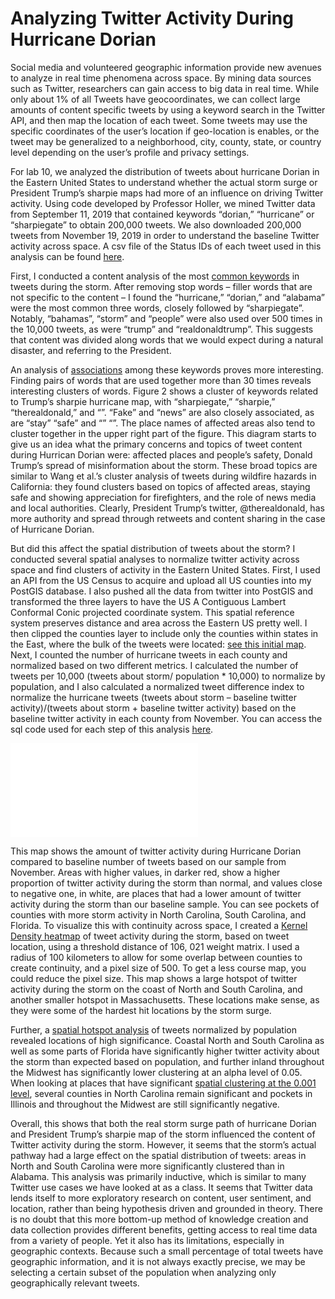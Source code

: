 # Analyzing Twitter Activity During Hurricane Dorian

Social media and volunteered geographic information provide new avenues to analyze in real time phenomena across space. By mining data sources such as Twitter, researchers can gain access to big data in real time. While only about 1% of all Tweets have geocoordinates, we can collect large amounts of content specific tweets by using a keyword search in the Twitter API, and then map the location of each tweet. Some tweets may use the specific coordinates of the user’s location if geo-location is enables, or the tweet may be generalized to a neighborhood, city, county, state, or country level depending on the user’s profile and privacy settings. 

For lab 10, we analyzed the distribution of tweets about hurricane Dorian in the Eastern United States to understand whether the actual storm surge or President Trump’s sharpie maps had more of an influence on driving Twitter activity. Using code developed by Professor Holler, we mined Twitter data from September 11, 2019 that contained keywords “dorian,” “hurricane” or “sharpiegate” to obtain 200,000 tweets. We also downloaded 200,000 tweets from November 19, 2019 in order to understand the baseline Twitter activity across space. A csv file of the Status IDs of each tweet used in this analysis can be found [here](). 

First, I conducted a content analysis of the most [common keywords](CountWords.png) in tweets during the storm. After removing stop words – filler words that are not specific to the content – I found the “hurricane,” “dorian,” and “alabama” were the most common three words, closely followed by “sharpiegate”. Notably, “bahamas”, “storm” and “people” were also used over 500 times in the 10,000 tweets, as were “trump” and “realdonaldtrump”. This suggests that content was divided along words that we would expect during a natural disaster, and referring to the President. 

An analysis of [associations](wordcloud30.png) among these keywords proves more interesting. Finding pairs of words that are used together more than 30 times reveals interesting clusters of words. Figure 2 shows a cluster of keywords related to Trump’s sharpie hurricane map, with “sharpiegate,” “sharpie,” “therealdonald,” and “”. “Fake” and “news” are also closely associated, as are “stay” “safe” and “” “”.  The place names of affected areas also tend to cluster together in the upper right part of the figure. This diagram starts to give us an idea what the primary concerns and topics of tweet content during Hurrican Dorian were: affected places and people’s safety, Donald Trump’s spread of misinformation about the storm. These broad topics are similar to Wang et al.’s cluster analysis of tweets during wildfire hazards in California: they found clusters based on topics of affected areas, staying safe and showing appreciation for firefighters, and the role of news media and local authorities. Clearly, President Trump’s twitter, @therealdonald, has more authority and spread through retweets and content sharing in the case of Hurricane Dorian.
	
But did this affect the spatial distribution of tweets about the storm? I conducted several spatial analyses to normalize twitter activity across space and find clusters of activity in the Eastern United States. First, I used an API from the US Census to acquire and upload all US counties into my PostGIS database. I also pushed all the data from twitter into PostGIS and transformed the three layers to have the US A Contiguous Lambert Conformal Conic projected coordinate system. This spatial reference system preserves distance and area across the Eastern US pretty well. I then clipped the counties layer to include only the counties within states in the East, where the bulk of the tweets were located: [see this initial map](hurricanetweetsmap.PNG). Next, I counted the number of hurricane tweets in each county and normalized based on two different metrics. I calculated the number of tweets per 10,000 (tweets about storm/ population * 10,000) to normalize by population, and I also calculated a normalized tweet difference index to normalize the hurricane tweets (tweets about storm – baseline twitter activity)/(tweets about storm + baseline twitter activity) based on the baseline twitter activity in each county from November. You can access the sql code used for each step of this analysis [here](dorian.sql). 

![ndti](ndti.pdf)

This map shows the amount of twitter activity during Hurricane Dorian compared to baseline number of tweets based on our sample from November. Areas with higher values, in darker red, show a higher proportion of twitter activity during the storm than normal, and values close to negative one, in white, are places that had a lower amount of twitter activity during the storm than our baseline sample. You can see pockets of counties with more storm activity in North Carolina, South Carolina, and Florida. To visualize this with continuity across space, I created a [Kernel Density heatmap](HeatMap.pdf) of tweet activity during the storm, based on tweet location, using a threshold distance of 106, 021 weight matrix. I used a radius of 100 kilometers to allow for some overlap between counties to create continuity, and a pixel size of 500. To get a less course map, you could reduce the pixel size. This map shows a large hotspot of twitter activity during the storm on the coast of North and South Carolina, and another smaller hotspot in Massachusetts. These locations make sense, as they were some of the hardest hit locations by the storm surge. 

Further, a [spatial hotspot analysis](tweetratesp05.png) of tweets normalized by population revealed locations of high significance. Coastal North and South Carolina as well as some parts of Florida have significantly higher twitter activity about the storm than expected based on population, and further inland throughout the Midwest has significantly lower clustering at an alpha level of 0.05. When looking at places that have significant [spatial clustering at the 0.001 level](tweetratesig.png), several counties in North Carolina remain significant and pockets in Illinois and throughout the Midwest are still significantly negative. 

Overall, this shows that both the real storm surge path of hurricane Dorian and President Trump’s sharpie map of the storm influenced the content of Twitter activity during the storm. However, it seems that the storm’s actual pathway had a large effect on the spatial distribution of tweets: areas in North and South Carolina were more significantly clustered than in Alabama. This analysis was primarily inductive, which is similar to many Twitter use cases we have looked at as a class. It seems that Twitter data lends itself to more exploratory research on content, user sentiment, and location, rather than being hypothesis driven and grounded in theory. There is no doubt that this more bottom-up method of knowledge creation and data collection provides different benefits, getting access to real time data from a variety of people. Yet it also has its limitations, especially in geographic contexts. Because such a small percentage of total tweets have geographic information, and it is not always exactly precise, we may be selecting a certain subset of the population when analyzing only geographically relevant tweets. 

